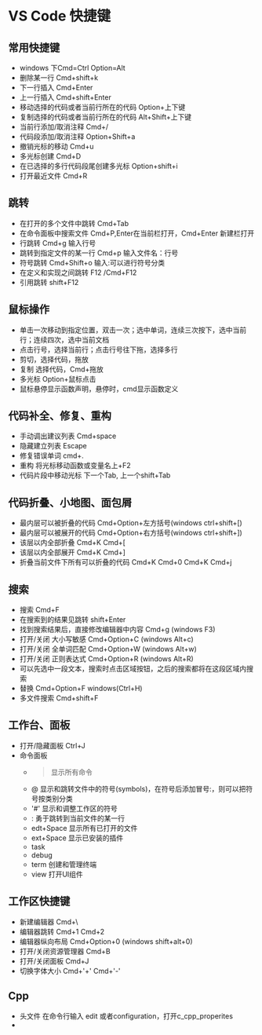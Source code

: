 # VS Code 快捷键
## 常用快捷键
* windows 下Cmd=Ctrl Option=Alt
* 删除某一行 Cmd+shift+k
* 下一行插入 Cmd+Enter
* 上一行插入 Cmd+shift+Enter
* 移动选择的代码或者当前行所在的代码 Option+上下键
* 复制选择的代码或者当前行所在的代码 Alt+Shift+上下键
* 当前行添加/取消注释  Cmd+/
* 代码段添加/取消注释  Option+Shift+a
* 撤销光标的移动    Cmd+u
* 多光标创建 Cmd+D
* 在已选择的多行代码段尾创建多光标 Option+shift+i
* 打开最近文件 Cmd+R
## 跳转
* 在打开的多个文件中跳转 Cmd+Tab
* 在命令面板中搜索文件 Cmd+P,Enter在当前栏打开，Cmd+Enter 新建栏打开
* 行跳转 Cmd+g 输入行号
* 跳转到指定文件的某一行 Cmd+p 输入文件名：行号
* 符号跳转 Cmd+Shift+o 输入:可以进行符号分类
* 在定义和实现之间跳转 F12 /Cmd+F12
* 引用跳转 shift+F12
## 鼠标操作
* 单击一次移动到指定位置，双击一次；选中单词，连续三次按下，选中当前行；连续四次，选中当前文档
* 点击行号，选择当前行；点击行号往下拖，选择多行 
* 剪切，选择代码，拖放
* 复制 选择代码，Cmd+拖放 
* 多光标 Option+鼠标点击
* 鼠标悬停显示函数声明，悬停时，cmd显示函数定义
## 代码补全、修复、重构
* 手动调出建议列表 Cmd+space
* 隐藏建立列表 Escape
* 修复错误单词 cmd+.
* 重构 将光标移动函数或变量名上+F2
* 代码片段中移动光标 下一个Tab, 上一个shift+Tab
## 代码折叠、小地图、面包屑
* 最内层可以被折叠的代码 Cmd+Option+左方括号(windows ctrl+shift+[)
* 最内层可以被展开的代码 Cmd+Option+右方括号(windows ctrl+shift+])
* 该层以内全部折叠 Cmd+K Cmd+[
* 该层以内全部展开 Cmd+K Cmd+]
* 折叠当前文件下所有可以折叠的代码 Cmd+K Cmd+0 Cmd+K Cmd+j
## 搜索
* 搜索 Cmd+F
* 在搜索到的结果见跳转 shift+Enter
* 找到搜索结果后，直接修改编辑器中内容 Cmd+g (windows F3)
* 打开/关闭 大小写敏感 Cmd+Option+C (windows Alt+c)
* 打开/关闭 全单词匹配 Cmd+Option+W (windows Alt+w)
* 打开/关闭 正则表达式 Cmd+Option+R (windows Alt+R)
* 可以先选中一段文本，搜索时点击区域按钮，之后的搜索都将在这段区域内搜索
* 替换 Cmd+Option+F windows(Ctrl+H)
* 多文件搜索 Cmd+shift+F
## 工作台、面板
* 打开/隐藏面板 Ctrl+J 
* 命令面板
  * > 显示所有命令
  * @ 显示和跳转文件中的符号(symbols)，在符号后添加冒号:，则可以把符号按类别分类
  * '#' 显示和调整工作区的符号
  * : 勇于跳转到当前文件的某一行
  * edt+Space 显示所有已打开的文件
  * ext+Space 显示已安装的插件
  * task 
  * debug           
  * term 创建和管理终端
  * view 打开UI组件
## 工作区快捷键
* 新建编辑器 Cmd+\
* 编辑器跳转 Cmd+1 Cmd+2
* 编辑器纵向布局 Cmd+Option+0 (windows shift+alt+0)
* 打开/关闭资源管理器 Cmd+B  
* 打开/关闭面板 Cmd+J
* 切换字体大小 Cmd+'+'   Cmd+'-'
## Cpp
* 头文件 在命令行输入 edit 或者configuration，打开c_cpp_properites
* 




